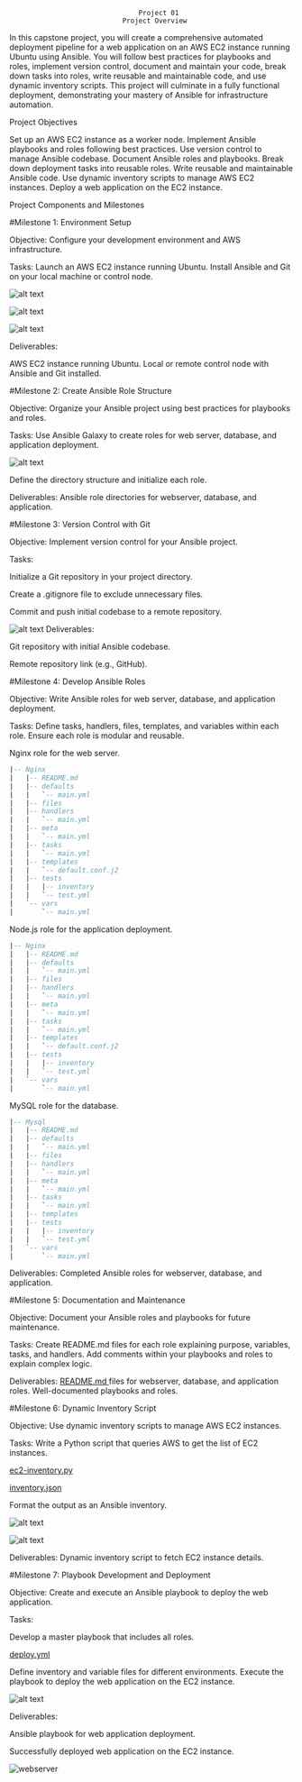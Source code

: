                                     Project 01
                                Project Overview

In this capstone project, you will create a comprehensive automated deployment pipeline for a web application on an AWS EC2 instance running Ubuntu using Ansible. You will follow best practices for playbooks and roles, implement version control, document and maintain your code, break down tasks into roles, write reusable and maintainable code, and use dynamic inventory scripts. This project will culminate in a fully functional deployment, demonstrating your mastery of Ansible for infrastructure automation.

Project Objectives

Set up an AWS EC2 instance as a worker node.
Implement Ansible playbooks and roles following best practices.
Use version control to manage Ansible codebase.
Document Ansible roles and playbooks.
Break down deployment tasks into reusable roles.
Write reusable and maintainable Ansible code.
Use dynamic inventory scripts to manage AWS EC2 instances.
Deploy a web application on the EC2 instance.

Project Components and Milestones

#Milestone 1: Environment Setup

Objective: Configure your development environment and AWS infrastructure.

Tasks:
Launch an AWS EC2 instance running Ubuntu.
Install Ansible and Git on your local machine or control node.

![alt text](img/image6.png)

![alt text](img/image7.png)

![alt text](img/image8.png)

Deliverables:

AWS EC2 instance running Ubuntu.
Local or remote control node with Ansible and Git installed.

#Milestone 2: Create Ansible Role Structure

Objective: Organize your Ansible project using best practices for playbooks and roles.

Tasks:
Use Ansible Galaxy to create roles for web server, database, and application deployment.

![alt text](img/image1.png)

Define the directory structure and initialize each role.

Deliverables:
Ansible role directories for webserver, database, and application.

#Milestone 3: Version Control with Git

Objective: Implement version control for your Ansible project.

Tasks:

Initialize a Git repository in your project directory.

Create a .gitignore file to exclude unnecessary files.

Commit and push initial codebase to a remote repository.

![alt text](img/image2.png)
Deliverables:

Git repository with initial Ansible codebase.

Remote repository link (e.g., GitHub).

#Milestone 4: Develop Ansible Roles

Objective: Write Ansible roles for web server, database, and application deployment.

Tasks:
Define tasks, handlers, files, templates, and variables within each role.
Ensure each role is modular and reusable.


Nginx role for the web server.
```sql
|-- Nginx
|   |-- README.md
|   |-- defaults
|   |   `-- main.yml
|   |-- files
|   |-- handlers
|   |   `-- main.yml
|   |-- meta
|   |   `-- main.yml
|   |-- tasks
|   |   `-- main.yml
|   |-- templates
|   |   `-- default.conf.j2
|   |-- tests
|   |   |-- inventory
|   |   `-- test.yml
|   `-- vars
|       `-- main.yml
```

Node.js role for the application deployment.
```sql
|-- Nginx
|   |-- README.md
|   |-- defaults
|   |   `-- main.yml
|   |-- files
|   |-- handlers
|   |   `-- main.yml
|   |-- meta
|   |   `-- main.yml
|   |-- tasks
|   |   `-- main.yml
|   |-- templates
|   |   `-- default.conf.j2
|   |-- tests
|   |   |-- inventory
|   |   `-- test.yml
|   `-- vars
|       `-- main.yml
```

MySQL role for the database.
```sql 
|-- Mysql
|   |-- README.md
|   |-- defaults
|   |   `-- main.yml
|   |-- files
|   |-- handlers
|   |   `-- main.yml
|   |-- meta
|   |   `-- main.yml
|   |-- tasks
|   |   `-- main.yml
|   |-- templates
|   |-- tests
|   |   |-- inventory
|   |   `-- test.yml
|   `-- vars
|       `-- main.yml
```

Deliverables:
Completed Ansible roles for webserver, database, and application.

#Milestone 5: Documentation and Maintenance

Objective: Document your Ansible roles and playbooks for future maintenance.

Tasks:
Create README.md files for each role explaining purpose, variables, tasks, and handlers.
Add comments within your playbooks and roles to explain complex logic.

Deliverables:
[README.md ](README.md)     files for webserver, database, and application roles.
Well-documented playbooks and roles.

#Milestone 6: Dynamic Inventory Script

Objective: Use dynamic inventory scripts to manage AWS EC2 instances.

Tasks:
Write a Python script that queries AWS to get the list of EC2 instances.

[ec2-inventory.py](ec2-inventory.py)

[inventory.json](inventory.json)

Format the output as an Ansible inventory.

![alt text](img/image9.png)

![alt text](img/image10.png)

Deliverables:
Dynamic inventory script to fetch EC2 instance details.

#Milestone 7: Playbook Development and Deployment

Objective: Create and execute an Ansible playbook to deploy the web application.

Tasks:

Develop a master playbook that includes all roles.

[deploy.yml](deploy.yml)

Define inventory and variable files for different environments.
Execute the playbook to deploy the web application on the EC2 instance.

![alt text](img/image11.png)

Deliverables:

Ansible playbook for web application deployment.

Successfully deployed web application on the EC2 instance.

![webserver](img/image12.png)


